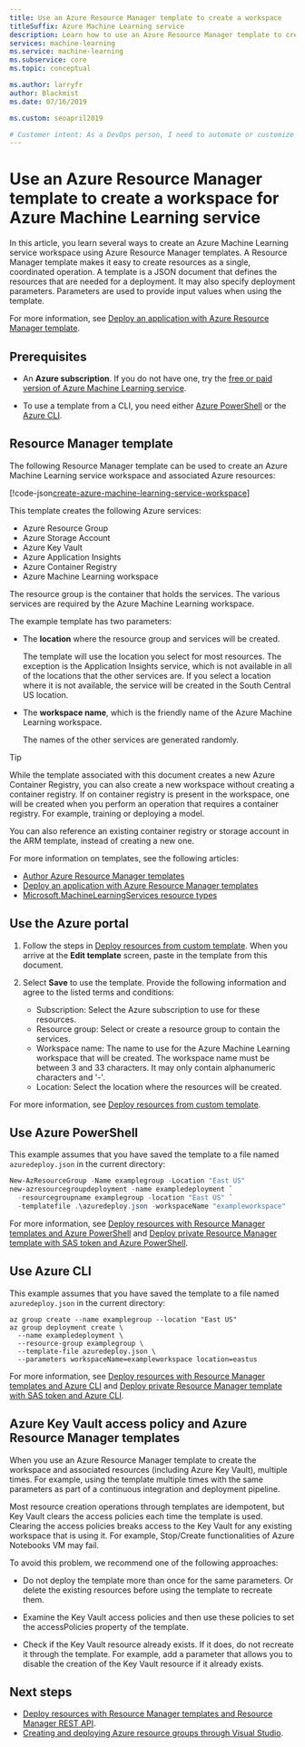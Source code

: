 ```yaml
---
title: Use an Azure Resource Manager template to create a workspace
titleSuffix: Azure Machine Learning service
description: Learn how to use an Azure Resource Manager template to create a new Azure Machine Learning service workspace.
services: machine-learning
ms.service: machine-learning
ms.subservice: core
ms.topic: conceptual

ms.author: larryfr
author: Blackmist
ms.date: 07/16/2019

ms.custom: seoapril2019

# Customer intent: As a DevOps person, I need to automate or customize the creation of Azure Machine Learning service by using templates.
---
```


# Use an Azure Resource Manager template to create a workspace for Azure Machine Learning service

In this article, you learn several ways to create an Azure Machine Learning service workspace using Azure Resource Manager templates. A Resource Manager template makes it easy to create resources as a single, coordinated operation. A template is a JSON document that defines the resources that are needed for a deployment. It may also specify deployment parameters. Parameters are used to provide input values when using the template.

For more information, see [Deploy an application with Azure Resource Manager template](../../azure-resource-manager/resource-group-template-deploy.md).

## Prerequisites

* An **Azure subscription**. If you do not have one, try the [free or paid version of Azure Machine Learning service](https://aka.ms/AMLFree).

* To use a template from a CLI, you need either [Azure PowerShell](https://docs.microsoft.com/powershell/azure/overview?view=azps-1.2.0) or the [Azure CLI](https://docs.microsoft.com/cli/azure/install-azure-cli?view=azure-cli-latest).

## Resource Manager template

The following Resource Manager template can be used to create an Azure Machine Learning service workspace and associated Azure resources:

[!code-json[create-azure-machine-learning-service-workspace](~/quickstart-templates/101-machine-learning-create/azuredeploy.json)]

This template creates the following Azure services:

* Azure Resource Group
* Azure Storage Account
* Azure Key Vault
* Azure Application Insights
* Azure Container Registry
* Azure Machine Learning workspace

The resource group is the container that holds the services. The various services are required by the Azure Machine Learning workspace.

The example template has two parameters:

* The **location** where the resource group and services will be created.

    The template will use the location you select for most resources. The exception is the Application Insights service, which is not available in all of the locations that the other services are. If you select a location where it is not available, the service will be created in the South Central US location.

* The **workspace name**, which is the friendly name of the Azure Machine Learning workspace.

    The names of the other services are generated randomly.

> [!TIP]
> While the template associated with this document creates a new Azure Container Registry, you can also create a new workspace without creating a container registry. If on container registry is present in the workspace, one will be created when you perform an operation that requires a container registry. For example, training or deploying a model.
>
> You can also reference an existing container registry or storage account in the ARM template, instead of creating a new one.

For more information on templates, see the following articles:

* [Author Azure Resource Manager templates](../../azure-resource-manager/resource-group-authoring-templates.md)
* [Deploy an application with Azure Resource Manager templates](../../azure-resource-manager/resource-group-template-deploy.md)
* [Microsoft.MachineLearningServices resource types](https://docs.microsoft.com/azure/templates/microsoft.machinelearningservices/allversions)

## Use the Azure portal

1. Follow the steps in [Deploy resources from custom template](https://docs.microsoft.com/azure/azure-resource-manager/resource-group-template-deploy-portal#deploy-resources-from-custom-template). When you arrive at the __Edit template__ screen, paste in the template from this document.
1. Select __Save__ to use the template. Provide the following information and agree to the listed terms and conditions:

   * Subscription: Select the Azure subscription to use for these resources.
   * Resource group: Select or create a resource group to contain the services.
   * Workspace name: The name to use for the Azure Machine Learning workspace that will be created. The workspace name must be between 3 and 33 characters. It may only contain alphanumeric characters and '-'.
   * Location: Select the location where the resources will be created.

For more information, see [Deploy resources from custom template](../../azure-resource-manager/resource-group-template-deploy-portal.md#deploy-resources-from-custom-template).

## Use Azure PowerShell

This example assumes that you have saved the template to a file named `azuredeploy.json` in the current directory:

```powershell
New-AzResourceGroup -Name examplegroup -Location "East US"
new-azresourcegroupdeployment -name exampledeployment `
  -resourcegroupname examplegroup -location "East US" `
  -templatefile .\azuredeploy.json -workspaceName "exampleworkspace"
```

For more information, see [Deploy resources with Resource Manager templates and Azure PowerShell](../../azure-resource-manager/resource-group-template-deploy.md) and [Deploy private Resource Manager template with SAS token and Azure PowerShell](../../azure-resource-manager/resource-manager-powershell-sas-token.md).

## Use Azure CLI

This example assumes that you have saved the template to a file named `azuredeploy.json` in the current directory:

```azurecli-interactive
az group create --name examplegroup --location "East US"
az group deployment create \
  --name exampledeployment \
  --resource-group examplegroup \
  --template-file azuredeploy.json \
  --parameters workspaceName=exampleworkspace location=eastus
```

For more information, see [Deploy resources with Resource Manager templates and Azure CLI](../../azure-resource-manager/resource-group-template-deploy-cli.md) and [Deploy private Resource Manager template with SAS token and Azure CLI](../../azure-resource-manager/resource-manager-cli-sas-token.md).

## Azure Key Vault access policy and Azure Resource Manager templates

When you use an Azure Resource Manager template to create the workspace and associated resources (including Azure Key Vault), multiple times. For example, using the template multiple times with the same parameters as part of a continuous integration and deployment pipeline.

Most resource creation operations through templates are idempotent, but Key Vault clears the access policies each time the template is used. Clearing the access policies breaks access to the Key Vault for any existing workspace that is using it. For example, Stop/Create functionalities of Azure Notebooks VM may fail.  

To avoid this problem, we recommend one of the following approaches:

*  Do not deploy the template more than once for the same parameters. Or delete the existing resources before using the template to recreate them.
  
* Examine the Key Vault access policies and then use these policies to set the accessPolicies property of the template.
* Check if the Key Vault resource already exists. If it does, do not recreate it through the template. For example, add a parameter that allows you to disable the creation of the Key Vault resource if it already exists.

## Next steps

* [Deploy resources with Resource Manager templates and Resource Manager REST API](../../azure-resource-manager/resource-group-template-deploy-rest.md).
* [Creating and deploying Azure resource groups through Visual Studio](../../azure-resource-manager/vs-azure-tools-resource-groups-deployment-projects-create-deploy.md).
